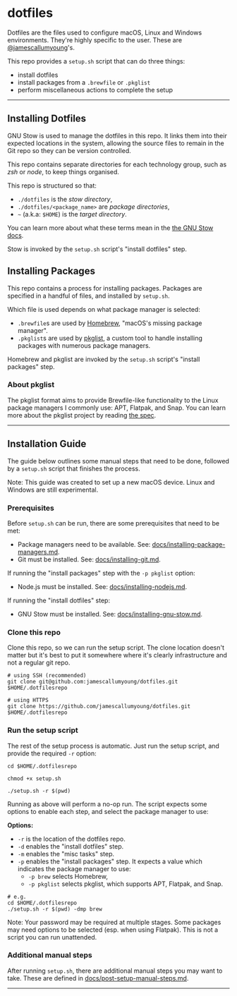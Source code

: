 # dotfiles

Dotfiles are the files used to configure macOS, Linux and Windows environments.
They're highly specific to the user. These are [@jamescallumyoung](https://github.com/jamescallumyoung)'s.

This repo provides a `setup.sh` script that can do three things:

- install dotfiles
- install packages from a `.brewfile` or `.pkglist`
- perform miscellaneous actions to complete the setup

---

## Installing Dotfiles

GNU Stow is used to manage the dotfiles in this repo.
It links them into their expected locations in the system, allowing the source files to remain in the Git repo so they can be version controlled.

This repo contains separate directories for each technology group, such as _zsh_ or _node_, to keep things organised.

This repo is structured so that:

- `./dotfiles` is the _stow directory_,
- `./dotfiles/<package_name>` are _package directories_,
- `~` (a.k.a: `$HOME`) is the _target directory_.

You can learn more about what these terms mean in the [the GNU Stow docs](https://www.gnu.org/software/stow/manual/stow.html#Terminology).

Stow is invoked by the `setup.sh` script's "install dotfiles" step.


## Installing Packages

This repo contains a process for installing packages.
Packages are specified in a handful of files, and installed by `setup.sh`.

Which file is used depends on what package manager is selected:

- `.brewfile`s are used by [Homebrew](https://brew.sh/), "macOS's missing package manager".
- `.pkglist`s are used by [pkglist](https://github.com/jamescallumyoung/pkglist-cli-ts), a custom tool to handle installing packages with numerous package managers.

Homebrew and pkglist are invoked by the `setup.sh` script's "install packages" step.

### About pkglist

The pkglist format aims to provide Brewfile-like functionality to the Linux package managers I commonly use:
APT, Flatpak, and Snap. You can learn more about the pkglist project by reading [the spec](https://github.com/jamescallumyoung/pkglist-spec).

---

## Installation Guide

The guide below outlines some manual steps that need to be done, followed by a `setup.sh` script that finishes the process.

Note: This guide was created to set up a new macOS device. Linux and Windows are still experimental.

### Prerequisites

Before `setup.sh` can be run, there are some prerequisites that need to be met:

- Package managers need to be available. See: [docs/installing-package-managers.md](./docs/installing-package-managers.md).
- Git must be installed. See: [docs/installing-git.md](./docs/installing-git.md).

If running the "install packages" step with the `-p pkglist` option:

- Node.js must be installed. See: [docs/installing-nodejs.md](./docs/installing-nodejs.md).

If running the "install dotfiles" step:

- GNU Stow must be installed. See: [docs/installing-gnu-stow.md](./docs/installing-gnu-stow.md).

### Clone this repo

Clone this repo, so we can run the setup script.
The clone location doesn't matter but it's best to put it somewhere where it's clearly infrastructure and not a regular git repo.

```shell
# using SSH (recommended)
git clone git@github.com:jamescallumyoung/dotfiles.git $HOME/.dotfilesrepo

# using HTTPS
git clone https://github.com/jamescallumyoung/dotfiles.git $HOME/.dotfilesrepo
```

### Run the setup script

The rest of the setup process is automatic.
Just run the setup script, and provide the required `-r` option:

```shell
cd $HOME/.dotfilesrepo

chmod +x setup.sh

./setup.sh -r $(pwd)
````

Running as above will perform a no-op run.
The script expects some options to enable each step, and select the package manager to use:

**Options:**

- `-r` is the location of the dotfiles repo.
- `-d` enables the "install dotfiles" step.
- `-m` enables the "misc tasks" step.
- `-p` enables the "install packages" step. It expects a value which indicates the package manager to use:
  - `-p brew` selects Homebrew,
  - `-p pkglist` selects pkglist, which supports APT, Flatpak, and Snap.

```shell
# e.g.
cd $HOME/.dotfilesrepo
./setup.sh -r $(pwd) -dmp brew
```

Note: Your password may be required at multiple stages. Some packages may need options to be selected (esp. when using Flatpak). This is not a script you can run unattended.

### Additional manual steps

After running `setup.sh`, there are additional manual steps you may want to take.
These are defined in [docs/post-setup-manual-steps.md](./docs/post-setup-manual-steps.md).

---

